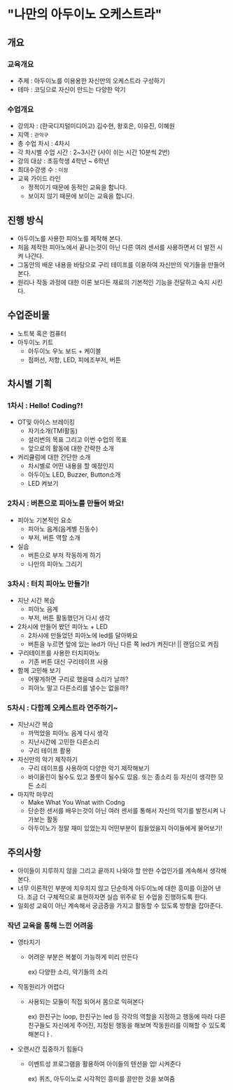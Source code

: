 # "나만의 아두이노 오케스트라"

## 개요

### 교육개요

- 주제 : 아두이노를 이용용한 자신만의 오케스트라 구성하기
- 테마 :  코딩으로 자신이 만드는 다양한 악기

### 수업개요

- 강의자 : (한국디지털미디어고) 김수현, 왕호은, 이유진, 이혜원
- 지역 : `관악구`
- 총 수업 차시 : 4차시
- 각 차시별 수업 시간 : 2~3시간 (사이 쉬는 시간 10분씩 2번)
- 강의 대상 : 초등학생 4학년 ~ 6학년
- 최대수강생 수 :  `미정`
- 교육 가이드 라인
  - 정적이기 때문에 동적인 교육을 합니다.
  - 보이지 않기 때문에 보이는 교육을 합니다.

## 진행 방식

- 아두이노를 사용한 피아노를 제작해 본다.
- 처음 제작한 피아노에서 끝나는것이 아닌 다른 여러 센서를 사용하면서 더 발전 시켜 나간다.
- 그동안의 배운 내용을 바탕으로 구리 테이프를 이용하여 자신만의 악기들을 만들어본다.
- 원리나 작동 과정에 대한 이론 보다든 재료의 기본적인 기능을 전달하고 숙지 시킨다.

## 수업준비물
- 노트북 혹은 컴퓨터
- 아두이노 키트
  - 아두이노 우노 보드 + 케이블
  - 점퍼선, 저항, LED, 피에조부저, 버튼

## 차시별 기획

### 1차시 : Hello! Coding?!

- OT및 아이스 브레이킹
  - 자기소개(TMI활동)
  - 설리번의 목표 그리고 이번 수업의 목표
  - 앞으로의 활동에 대한 간략한 소개
- 커리큘럼에 대한 간단한 소개 
  - 차시별로 어떤 내용을 할 예정인지
  - 아두이노 LED, Buzzer, Button소개
  - LED 켜보기

### 2차시 : 버튼으로 피아노를 만들어 봐요!

- 피아노 기본적인 요소
  - 피아노 음계(음계별 진동수)
  - 부저, 버튼 역할 소개
- 실습
  - 버튼으로 부저 작동하게 하기
  - 나만의 피아노 그리기

### 3차시 : 터치 피아노 만들기!

- 지난 시간 복습
  - 피아노 음계
  - 부저, 버튼 활동했던거 다시 생각
- 2차시에 만들어 봤던 피아노 + LED
  - 2차시에 만들었던 피아노에 led를 달아봐요
  - 버튼을 누르면 앞에 있는 led가 아닌 다른 쪽 led가 켜진다! || 랜덤으로 켜짐
- 구리테이프를 사용한 터치피아노
  - 기존 버튼 대신 구리테이프 사용
- 함께 고민해 보기 
  - 어떻게하면 구리로 했을때 소리가 날까?
  - 피아노 말고 다른소리를 낼수는 없을까?

### 5차시 : 다함께 오케스트라 연주하기~

- 지난시간 복습
  - 까먹었을 피아노 음계 다시 생각
  - 지난시간에 고민한 다른소리
  - 구리 테이프 활용
- 자신만의 악기 제작하기
  - 구리 테이프를 사용하여 다양한 악기 제작해보기
  - 바이올린이 될수도 있고 플룻이 될수도 있음. 또는 종소리 등 자신이 생각한 모든 소리
- 마지막 마무리 
  - Make What You Wnat with Codng
  - 단순한 센서를 배우는것이 아닌 여러 센서를 통해서 자신의 악기를 발전시켜 나가보는 활동
  - 아두이노가 정말 재미 있었는지 어떤부분이 힘들었을지 아이들에게 물어보기!



## 주의사항

- 아이들이 지루하지 않을 그리고 끝까지 나와야 할 만한 수업인가를 계속해서 생각해 본다.
- 너무 이론적인 부분에 치우치지 않고 단순하게 아두이노에 대한 흥미를 이끌어 낸다. 조금 더 구체적으로 표현하자면 실습 위주로 된 수업을 진행하도록 한다.
- 일회성 교육이 아닌 계속해서 궁금증을 가지고 활동할 수 있도록 방향을 잡아준다.

### 작년 교육을 통해 느낀 어려움

- 영타치기

  - 어려운 부분은 복붙이 가능하게 미리 만든다

    ex) 다양한 소리, 악기들의 소리

- 작동원리가 어렵다

  - 사용되는 모듈이 직접 되어서 몸으로 익혀본다

    ex) 한친구는 loop, 한친구는 led 등 각각의 역할을 지정하고 행동에 따라 다른 친구들도 자신에게 주어진, 지정된 행동을 해보며 작동원리를 이해할 수 있도록 해본디ㅏ.

- 오랜시간 집중하기 힘들다

  - 이벤트성 프로그램을 활용하여 아이들의 텐션을 업! 시켜준다

    ex) 퀴즈, 아두이노로 시각적인 흥미를 끌만한 것을 보여줌

